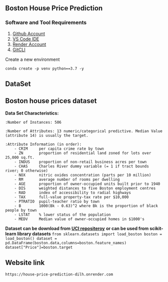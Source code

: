 ## Boston House Price Prediction

### Software and Tool Requirements

1. [Github Account](https://github.com/)
2. [VS Code IDE](https://code.visualstudio.com/)
3. [Render Account](https://render.com)
4. [GitCLI](https://git-scm.com/)

Create a new environment

```
conda create -p venv python==3.7 -y
```
## DataSet
Boston house prices dataset
---------------------------

**Data Set Characteristics:**  

    :Number of Instances: 506 

    :Number of Attributes: 13 numeric/categorical predictive. Median Value (attribute 14) is usually the target.

    :Attribute Information (in order):
        - CRIM     per capita crime rate by town
        - ZN       proportion of residential land zoned for lots over 25,000 sq.ft.
        - INDUS    proportion of non-retail business acres per town
        - CHAS     Charles River dummy variable (= 1 if tract bounds river; 0 otherwise)
        - NOX      nitric oxides concentration (parts per 10 million)
        - RM       average number of rooms per dwelling
        - AGE      proportion of owner-occupied units built prior to 1940
        - DIS      weighted distances to five Boston employment centres
        - RAD      index of accessibility to radial highways
        - TAX      full-value property-tax rate per $10,000
        - PTRATIO  pupil-teacher ratio by town
        - B        1000(Bk - 0.63)^2 where Bk is the proportion of black people by town
        - LSTAT    % lower status of the population
        - MEDV     Median value of owner-occupied homes in $1000's
 **Dataset can be download from [UCI repositeroy](https://archive.ics.uci.edu/ml/machine-learning-databases/housing/)**
                  **or can be used from scikit-learn library datasets**
      ```
      from sklearn.datasets import load_boston
      boston = load_boston()
      dataset = pd.DataFrame(boston.data,columns=boston.feature_names)
      dataset["Price"]=boston.target
      ```


## Website link
```
https://house-price-prediction-dilh.onrender.com
```
